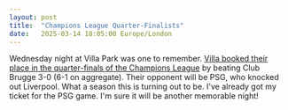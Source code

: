 ```yaml
---
layout: post
title:  "Champions League Quarter-Finalists"
date:   2025-03-14 18:05:00 Europe/London
---
```


Wednesday night at Villa Park was one to remember. [Villa booked their place in the quarter-finals of the Champions League](https://www.bbc.co.uk/sport/football/live/cr42qz1pzgdt) by beating Club Brugge 3-0 (6-1 on aggregate). Their opponent will be PSG, who knocked out Liverpool. What a season this is turning out to be. I've already got my ticket for the PSG game. I'm sure it will be another memorable night!
